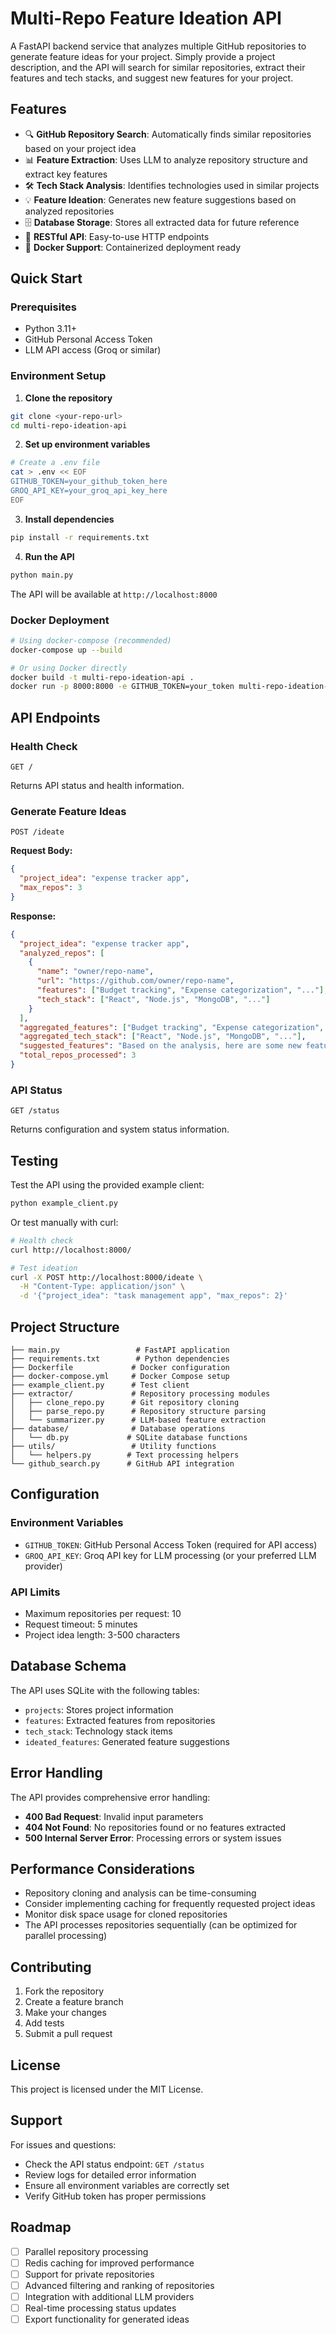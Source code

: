 # Multi-Repo Feature Ideation API

A FastAPI backend service that analyzes multiple GitHub repositories to generate feature ideas for your project. Simply provide a project description, and the API will search for similar repositories, extract their features and tech stacks, and suggest new features for your project.

## Features

- 🔍 **GitHub Repository Search**: Automatically finds similar repositories based on your project idea
- 📊 **Feature Extraction**: Uses LLM to analyze repository structure and extract key features
- 🛠️ **Tech Stack Analysis**: Identifies technologies used in similar projects
- 💡 **Feature Ideation**: Generates new feature suggestions based on analyzed repositories
- 🗄️ **Database Storage**: Stores all extracted data for future reference
- 🚀 **RESTful API**: Easy-to-use HTTP endpoints
- 🐳 **Docker Support**: Containerized deployment ready

## Quick Start

### Prerequisites

- Python 3.11+
- GitHub Personal Access Token
- LLM API access (Groq or similar)

### Environment Setup

1. **Clone the repository**
```bash
git clone <your-repo-url>
cd multi-repo-ideation-api
```

2. **Set up environment variables**
```bash
# Create a .env file
cat > .env << EOF
GITHUB_TOKEN=your_github_token_here
GROQ_API_KEY=your_groq_api_key_here
EOF
```

3. **Install dependencies**
```bash
pip install -r requirements.txt
```

4. **Run the API**
```bash
python main.py
```

The API will be available at `http://localhost:8000`

### Docker Deployment

```bash
# Using docker-compose (recommended)
docker-compose up --build

# Or using Docker directly
docker build -t multi-repo-ideation-api .
docker run -p 8000:8000 -e GITHUB_TOKEN=your_token multi-repo-ideation-api
```

## API Endpoints

### Health Check
```
GET /
```
Returns API status and health information.

### Generate Feature Ideas
```
POST /ideate
```

**Request Body:**
```json
{
  "project_idea": "expense tracker app",
  "max_repos": 3
}
```

**Response:**
```json
{
  "project_idea": "expense tracker app",
  "analyzed_repos": [
    {
      "name": "owner/repo-name",
      "url": "https://github.com/owner/repo-name",
      "features": ["Budget tracking", "Expense categorization", "..."],
      "tech_stack": ["React", "Node.js", "MongoDB", "..."]
    }
  ],
  "aggregated_features": ["Budget tracking", "Expense categorization", "..."],
  "aggregated_tech_stack": ["React", "Node.js", "MongoDB", "..."],
  "suggested_features": "Based on the analysis, here are some new feature ideas...",
  "total_repos_processed": 3
}
```

### API Status
```
GET /status
```
Returns configuration and system status information.

## Testing

Test the API using the provided example client:

```bash
python example_client.py
```

Or test manually with curl:

```bash
# Health check
curl http://localhost:8000/

# Test ideation
curl -X POST http://localhost:8000/ideate \
  -H "Content-Type: application/json" \
  -d '{"project_idea": "task management app", "max_repos": 2}'
```

## Project Structure

```
├── main.py                 # FastAPI application
├── requirements.txt        # Python dependencies
├── Dockerfile             # Docker configuration
├── docker-compose.yml     # Docker Compose setup
├── example_client.py      # Test client
├── extractor/             # Repository processing modules
│   ├── clone_repo.py      # Git repository cloning
│   ├── parse_repo.py      # Repository structure parsing
│   └── summarizer.py      # LLM-based feature extraction
├── database/              # Database operations
│   └── db.py             # SQLite database functions
├── utils/                 # Utility functions
│   └── helpers.py        # Text processing helpers
└── github_search.py      # GitHub API integration
```

## Configuration

### Environment Variables

- `GITHUB_TOKEN`: GitHub Personal Access Token (required for API access)
- `GROQ_API_KEY`: Groq API key for LLM processing (or your preferred LLM provider)

### API Limits

- Maximum repositories per request: 10
- Request timeout: 5 minutes
- Project idea length: 3-500 characters

## Database Schema

The API uses SQLite with the following tables:

- `projects`: Stores project information
- `features`: Extracted features from repositories
- `tech_stack`: Technology stack items
- `ideated_features`: Generated feature suggestions

## Error Handling

The API provides comprehensive error handling:

- **400 Bad Request**: Invalid input parameters
- **404 Not Found**: No repositories found or no features extracted
- **500 Internal Server Error**: Processing errors or system issues

## Performance Considerations

- Repository cloning and analysis can be time-consuming
- Consider implementing caching for frequently requested project ideas
- Monitor disk space usage for cloned repositories
- The API processes repositories sequentially (can be optimized for parallel processing)

## Contributing

1. Fork the repository
2. Create a feature branch
3. Make your changes
4. Add tests
5. Submit a pull request

## License

This project is licensed under the MIT License.

## Support

For issues and questions:
- Check the API status endpoint: `GET /status`
- Review logs for detailed error information
- Ensure all environment variables are correctly set
- Verify GitHub token has proper permissions

## Roadmap

- [ ] Parallel repository processing
- [ ] Redis caching for improved performance
- [ ] Support for private repositories
- [ ] Advanced filtering and ranking of repositories
- [ ] Integration with additional LLM providers
- [ ] Real-time processing status updates
- [ ] Export functionality for generated ideas